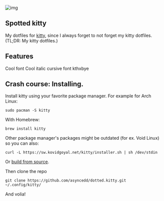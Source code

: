 ![img](https://github.com/asyncedd/dotted.kitty/blob/master/assets/mocha-R.png?raw=true)

## Spotted kitty
My dotfiles for [kitty](https://sw.kovidgoyal.net/kitty/), since I always forget to not forget my kitty dotfiles.
(TL;DR: My kitty dotfiles.)

## Features
Cool font
Cool italic cursive font
kthxbye

## Crash course: Installing.
Install kitty using your favorite package manager.
For example for Arch Linux:
```
sudo pacman -S kitty
```
With Homebrew:
```
brew install kitty
```
Other package manager's packages might be outdated (for ex. Void Linux) so you can also:
```
curl -L https://sw.kovidgoyal.net/kitty/installer.sh | sh /dev/stdin
```

Or [build from source](https://sw.kovidgoyal.net/kitty/build/).

Then clone the repo
```
git clone https://github.com/asyncedd/dotted.kitty.git ~/.config/kitty/
```

And volia!
